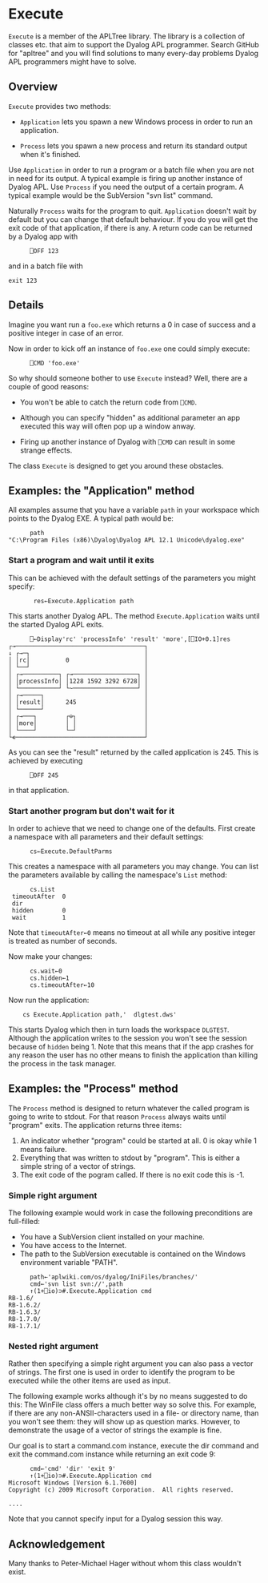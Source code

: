# Execute


`Execute` is a member of the APLTree library. The library is a collection of classes etc. that aim to support the Dyalog APL programmer. Search GitHub for "apltree" and you will find solutions to many every-day problems Dyalog APL programmers might have to solve.


## Overview 

`Execute` provides two methods:
 
* `Application` lets you spawn a new Windows process in order to run an application. 

* `Process` lets you spawn a new process and return its standard output when it's finished.

Use `Application` in order to run a program or a batch file when you are not in need for its output. A typical example is firing up another instance of Dyalog APL. Use `Process` if you need the output of a certain program. A typical example would be the SubVersion "svn list" command.

Naturally `Process` waits for the program to quit. `Application` doesn't wait by default but you can change that default behaviour. If you do you will get the exit code of that application, if there is any. A return code can be returned by a Dyalog app with

```
      ⎕OFF 123
```

and in a batch file with

```
exit 123
```

## Details 

Imagine you want run a ```foo.exe``` which returns a 0 in case of success and a positive integer in case of an error.

Now in order to kick off an instance of `foo.exe` one could simply execute:

```
      ⎕CMD 'foo.exe'
```

So why should someone bother to use `Execute` instead? Well, there are a couple of good reasons:

* You won't be able to catch the return code from `⎕CMD`.

* Although you can specify "hidden" as additional parameter an app executed this way will often pop up a window anway.

* Firing up  another instance of Dyalog with  `⎕CMD` can result in some strange effects.

The class `Execute` is designed to get you around these obstacles.

## Examples: the "Application" method 

All examples assume that you have a variable `path` in your workspace which points to the Dyalog EXE. A typical path would be:

```
      path
"C:\Program Files (x86)\Dyalog\Dyalog APL 12.1 Unicode\dyalog.exe"
```

### Start a program and wait until it exits

This can be achieved with the default settings of the parameters you might specify:

```
       res←Execute.Application path
```

This starts another Dyalog APL. The method `Execute.Application` waits until the started Dyalog APL exits.

```
      ⎕←Display'rc' 'processInfo' 'result' 'more',[⎕IO+0.1]res
┌→────────────────────────────────────┐
↓ ┌→─┐                                │
│ │rc│          0                     │
│ └──┘                                │
│ ┌→──────────┐ ┌→──────────────────┐ │
│ │processInfo│ │1228 1592 3292 6728│ │
│ └───────────┘ └~──────────────────┘ │
│ ┌→─────┐                            │
│ │result│      245                   │
│ └──────┘                            │
│ ┌→───┐        ┌⊖┐                   │
│ │more│        │ │                   │
│ └────┘        └─┘                   │
└∊────────────────────────────────────┘
```

As you can see the "result" returned by the called application is 245. This is achieved by executing

```
      ⎕OFF 245
```

in that application.

### Start another program but don't wait for it

In order to achieve that we need to change one of the defaults. First create a namespace with all parameters and their default settings:

```
      cs←Execute.DefaultParms
```

This creates a namespace with all parameters you may change. You can list the parameters available by calling the namespace's `List` method:

```
      cs.List
 timeoutAfter  0
 dir            
 hidden        0   
 wait          1   
```

Note that `timeoutAfter←0` means no timeout at all while any positive integer is treated as number of seconds.

Now make your changes:

```
      cs.wait←0
      cs.hidden←1
      cs.timeoutAfter←10
```

Now run the application:

```
    cs Execute.Application path,'  dlgtest.dws'
```

This starts Dyalog which then in turn loads the workspace `DLGTEST`. Although the application writes to the session you won't see the session because of `hidden` being 1. Note that this means that if the app crashes for any reason the user has no other means to finish the application than killing the process in the task manager.


## Examples: the "Process" method 

The `Process` method is designed to return whatever the called program is going to write to stdout. For that reason `Process` always waits until "program" exits. The application returns three items:

1. An indicator whether "program" could be started at all. 0 is okay while 1 means failure.
1. Everything that was written to stdout by "program". This is either a simple string of a vector of strings.
1. The exit code of the pogram called. If there is no exit code this is -1.


### Simple right argument

The following example would work in case the following preconditions are full-filled:

 * You have a SubVersion client installed on your machine.
 * You have access to the Internet.
 * The path to the SubVersion executable is contained on the Windows environment variable "PATH".

```
      path←'aplwiki.com/os/dyalog/IniFiles/branches/'
      cmd←'svn list svn://',path
      ↑(1+⎕io)⊃#.Execute.Application cmd
RB-1.6/  
RB-1.6.2/
RB-1.6.3/
RB-1.7.0/
RB-1.7.1/
```

### Nested right argument

Rather then specifying a simple right argument you can also pass a vector of strings. The first one is used in order to identify the program to be executed while the other items are used as input.

The following example works although it's by no means suggested to do this: The WinFile class offers a much better way so solve this. For example, if there are any non-ANSII-characters used in a file- or directory name, than you won't see them: they will show up as question marks. However, to demonstrate the usage of a vector of strings the example is fine.

Our goal is to start a command.com instance, execute the dir command and exit the command.com instance while returning an exit code 9:

```
      cmd←'cmd' 'dir' 'exit 9'
      ↑(1+⎕io)⊃#.Execute.Application cmd
Microsoft Windows [Version 6.1.7600]                           
Copyright (c) 2009 Microsoft Corporation.  All rights reserved.

....                              
```

Note that you cannot specify input for a Dyalog session this way.

## Acknowledgement 

Many thanks to Peter-Michael Hager without whom this class wouldn't exist.